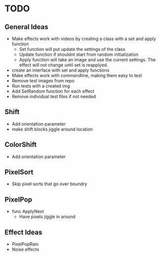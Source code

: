 # TODO

## General Ideas
- Make effects work with videos by creating a class with
a set and apply function
    - Set function will put update the settings of the class
    - Update function if shouldnt start from random initialization
    - Apply function will take an image and use the current
settings. The effect will not change until set is reapplyed.
- create an interface with set and apply functions
- Make effects work with commandline, making them easy to test
- Remove test images from repo
- Run tests with a created img
- Add SetRandom function for each effect
- Remove individual test files if not needed

## Shift
- Add orientation parameter
- make shift blocks jiggle around location

## ColorShift
- Add orientation parameter

## PixelSort
- Skip pixel sorts that go over boundry

## PixelPop
- func ApplyNext
    - Have pixels jiggle in around

## Effect Ideas
- PixelPopRain
- Noise effects
